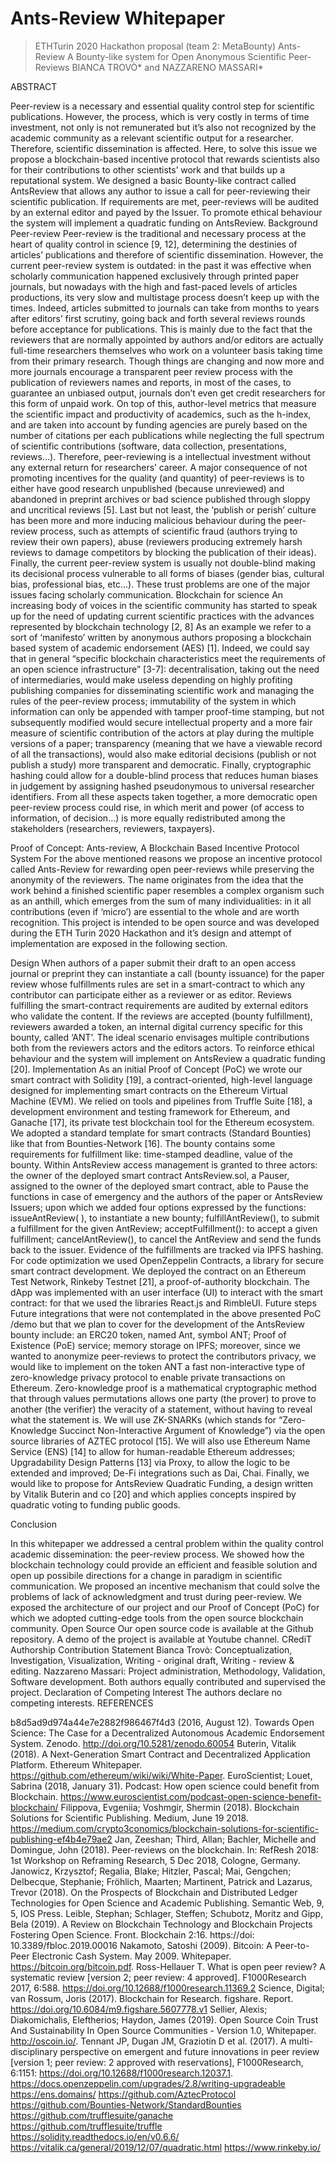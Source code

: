 # Ants-Review Whitepaper

> ETHTurin 2020 Hackathon proposal (team 2: MetaBounty) 
Ants-Review
A Bounty-like system for Open Anonymous Scientific Peer-Reviews
BIANCA TROVÒ* and NAZZARENO MASSARI*

ABSTRACT


Peer-review is a necessary and essential quality control step for scientific publications. However, the process, which is very costly in terms of time investment, not only is not remunerated but it’s also not recognized by the academic community as a relevant scientific output for a researcher. Therefore, scientific dissemination is affected. Here, to solve this issue we propose a blockchain-based incentive protocol that rewards scientists also for their contributions to other scientists’ work and that builds up a reputational system. We designed a basic Bounty-like contract called AntsReview that allows any author to issue a call for peer-reviewing their scientific publication. If requirements are met, peer-reviews will be audited by an external editor and payed by the Issuer. To promote ethical behaviour the system will implement a quadratic funding on AntsReview.
Background
Peer-review
Peer-review is the traditional and necessary process at the heart of quality control in science [9, 12], determining the destinies of articles’ publications and therefore of scientific dissemination. However, the current peer-review system is outdated: in the past it was effective when scholarly communication happened exclusively through printed paper journals, but nowadays with the high and fast-paced levels of articles productions, its very slow and multistage process doesn’t keep up with the times. Indeed, articles submitted to journals can take from months to years after editors’ first scrutiny, going back and forth several reviews rounds before acceptance for publications. This is mainly due to the fact that the reviewers that are normally appointed by authors and/or editors are actually full-time researchers themselves who work on a volunteer basis taking time from their primary research. Though things are changing and now more and more journals encourage a transparent peer review process with the publication of reviewers names and reports, in most of the cases, to guarantee an unbiased output, journals don’t even get credit researchers for this form of unpaid work. On top of this, author-level metrics that measure the scientific impact and productivity of academics, such as the h-index, and are taken into account by funding agencies are purely based on the number of citations per each publications while neglecting the full spectrum of scientific contributions (software, data collection, presentations, reviews…). Therefore, peer-reviewing is a intellectual investment without any external return for researchers’ career. A major consequence of not promoting incentives for the quality (and quantity) of peer-reviews is to either have good research unpublished (because unreviewed) and abandoned in preprint archives or bad science published through sloppy and uncritical reviews [5]. Last but not least, the ‘publish or perish’ culture has been more and more inducing malicious behaviour during the peer-review process, such as attempts of scientific fraud (authors trying to review their own papers), abuse (reviewers producing extremely harsh reviews to damage competitors by blocking the publication of their ideas). Finally, the current peer-review system is usually not double-blind making its decisional process vulnerable to all forms of biases (gender bias, cultural bias, professional bias, etc...). These trust problems are one of the major issues facing scholarly communication.
Blockchain for science
An increasing body of voices in the scientific community has started to speak up for the need of updating current scientific practices with the advances represented by blockchain technology [2, 8] As an example we refer to a sort of ‘manifesto’ written by anonymous authors proposing a blockchain based system of academic endorsement (AES) [1]. Indeed, we could say that in general “specific blockchain characteristics meet the requirements of an open science infrastructure” [3-7]: decentralisation, taking out the need of intermediaries, would make useless depending on highly profiting publishing companies for disseminating scientific work and managing the rules of the peer-review process; immutability of the system in which information can only be appended with tamper proof-time stamping,  but not subsequently modified would secure intellectual property and a more fair measure of scientific contribution of the actors at play during the multiple versions of a paper; transparency (meaning that we have a viewable record of all the transactions), would also make editorial decisions (publish or not publish a study) more transparent and democratic. Finally, cryptographic hashing could allow for a double-blind process that reduces human biases in judgement by assigning hashed pseudonymous to universal researcher identifiers. From all these aspects taken together, a more democratic open peer-review  process could rise, in which merit and power (of access to information, of decision…) is more equally redistributed among the stakeholders (researchers, reviewers, taxpayers). 

Proof of Concept: Ants-review, A Blockchain Based Incentive Protocol System
For the above mentioned reasons we propose an incentive protocol called Ants-Review for rewarding open peer-reviews while preserving the anonymity of the reviewers. The name originates from the idea that the work behind a finished scientific paper resembles a complex organism such as an anthill, which emerges from the sum of many individualities: in it all contributions (even if ‘micro’) are essential to the whole and are worth recognition.
This project is intended to be open source and was developed during the ETH Turin 2020 Hackathon and it’s design and attempt of implementation are exposed in the following section. 


Design
When authors of a paper submit their draft to an open access journal or preprint they can instantiate a call (bounty issuance) for the paper review whose fulfillments rules are set in a smart-contract to which any contributor can participate either as a reviewer or as editor. Reviews fulfilling the smart-contract requirements are audited by external editors who validate the content. If the reviews are accepted (bounty fulfillment), reviewers awarded a token, an internal digital currency specific for this bounty, called ‘ANT’. The ideal scenario envisages multiple contributions both from the reviewers actors and the editors actors. To reinforce ethical behaviour and the system will implement on AntsReview a quadratic funding [20].
Implementation
As an initial Proof of Concept (PoC) we wrote our smart contract with Solidity [19], a contract-oriented, high-level language designed for implementing smart contracts on the Ethereum Virtual Machine (EVM). We relied on tools and pipelines from Truffle Suite [18], a development environment and testing framework for Ethereum, and Ganache [17], its private test blockchain tool for the Ethereum ecosystem.
We adopted a standard template for smart contracts (Standard Bounties) like that from Bounties-Network [16]. The bounty contains some requirements for fulfillment like: time-stamped deadline, value of the bounty. Within AntsReview access management is granted to three actors: the owner of the deployed smart contract AntsReview.sol, a Pauser, assigned to the owner of the deployed smart contract, able to Pause the functions in case of emergency and the authors of the paper or AntsReview Issuers;   upon which we added four options expressed by the functions: issueAntReview( ), to instantiate a new bounty; fulfillAntReview(), to submit a fulfillment for the given AntReview; acceptFulfillment(): to accept a given fulfillment; cancelAntReview(), to cancel the AntReview and send the funds back to the issuer. Evidence of the fulfillments are tracked via  IPFS hashing.
For code optimization we used OpenZeppelin Contracts, a library for secure smart contract development. We deployed the contract on an Ethereum Test Network, Rinkeby Testnet [21], a proof-of-authority blockchain.
The dApp was implemented with an user interface (UI) to interact with the smart contract: for that we used the libraries React.js and RimbleUI.
Future steps
Future integrations that were not contemplated in the above presented PoC /demo but that we plan to cover for the development of the AntsReview bounty include: an ERC20 token, named Ant,  symbol ANT; Proof of Existence (PoE) service; memory storage on IPFS; moreover, since we wanted to anonymize peer-reviews to protect the contributors privacy, we would like to implement on the token ANT a fast non-interactive type of zero-knowledge privacy protocol to enable private transactions on Ethereum. Zero-knowledge proof is a mathematical cryptographic method that through values permutations allows one party (the prover) to prove to another (the verifier) the veracity of a statement, without having to reveal what the statement is. We will use ZK-SNARKs (which stands for “Zero-Knowledge Succinct Non-Interactive Argument of Knowledge”) via the open source libraries of AZTEC protocol [15]. We will also use Ethereum Name Service (ENS) [14] to allow for human-readable Ethereum addresses; Upgradability Design Patterns [13] via Proxy, to allow the logic to be extended and improved; De-Fi integrations such as Dai, Chai. Finally, we would like to propose for AntsReview Quadratic Funding, a design written by Vitalik Buterin and co [20] and which applies concepts inspired by quadratic voting to funding public goods. 



Conclusion

In this whitepaper we addressed a central problem within the quality control academic dissemination: the peer-review process. We showed how the blockchain technology could provide an efficient and feasible solution and open up possibile directions for a change in paradigm in scientific communication. We proposed an incentive mechanism that could solve the problems of lack of acknowledgment and trust during peer-review. We exposed the architecture of our project and our Proof of Concept (PoC) for which we adopted cutting-edge tools from the open source blockchain community.
Open Source
Our open source code is available at the Github repository. A demo of the project is available at Youtube channel.
CRediT Authorship Contribution Statement
Bianca Trovò: Conceptualization, Investigation, Visualization, Writing - original draft, Writing - review & editing. Nazzareno Massari: Project administration, Methodology, Validation, Software development. Both authors equally contributed and supervised the project.
Declaration of Competing Interest
The authors declare no competing interests.
REFERENCES


b8d5ad9d974a44e7e2882f986467f4d3 (2016, August 12). Towards Open Science: The Case for a Decentralized Autonomous Academic Endorsement System. Zenodo. http://doi.org/10.5281/zenodo.60054
Buterin, Vitalik (2018). A Next-Generation Smart Contract and Decentralized Application Platform. Ethereum Whitepaper. https://github.com/ethereum/wiki/wiki/White-Paper.
EuroScientist; Louet, Sabrina (2018, January 31). Podcast: How open science could benefit from Blockchain. https://www.euroscientist.com/podcast-open-science-benefit-blockchain/
Filippova, Evgeniia; Voshmgir, Shermin (2018). Blockchain Solutions for Scientific Publishing. Medium, June 19 2018. https://medium.com/crypto3conomics/blockchain-solutions-for-scientific-publishing-ef4b4e79ae2
Jan, Zeeshan; Third, Allan; Bachler, Michelle and Domingue, John (2018). Peer-reviews on the blockchain. In: RefResh 2018: 1st Workshop on Reframing Research, 5 Dec 2018, Cologne, Germany.
Janowicz, Krzysztof; Regalia, Blake; Hitzler, Pascal; Mai, Gengchen; Delbecque, Stephanie; Fröhlich, Maarten; Martinent, Patrick and Lazarus, Trevor (2018).  On the Prospects of Blockchain and Distributed Ledger Technologies for Open Science and Academic Publishing. Semantic Web, 9, 5, IOS Press.
Leible, Stephan; Schlager, Steffen; Schubotz, Moritz and Gipp, Bela (2019). A Review on Blockchain Technology and Blockchain Projects Fostering Open Science. Front. Blockchain 2:16. https://doi: 10.3389/fbloc.2019.00016
Nakamoto, Satoshi (2009). Bitcoin: A Peer-to-Peer Electronic Cash System. May 2009. Whitepaper. https://bitcoin.org/bitcoin.pdf.
Ross-Hellauer T. What is open peer review? A systematic review [version 2; peer review: 4 approved]. F1000Research 2017, 6:588. https://doi.org/10.12688/f1000research.11369.2
Science, Digital; van Rossum, Joris (2017). Blockchain for Research. figshare. Report. https://doi.org/10.6084/m9.figshare.5607778.v1
Sellier, Alexis; Diakomichalis, Eleftherios; Haydon, James (2019). Open Source Coin Trust And Sustainability In Open Source Communities - Version 1.0, Whitepaper. http://oscoin.io/.
Tennant JP, Dugan JM, Graziotin D et al. (2017). A multi-disciplinary perspective on emergent and future innovations in peer review [version 1; peer review: 2 approved with reservations], F1000Research, 6:1151: https://doi.org/10.12688/f1000research.12037.1.
https://docs.openzeppelin.com/upgrades/2.8/writing-upgradeable
https://ens.domains/
https://github.com/AztecProtocol
https://github.com/Bounties-Network/StandardBounties
https://github.com/trufflesuite/ganache
https://github.com/trufflesuite/truffle
https://solidity.readthedocs.io/en/v0.6.6/
https://vitalik.ca/general/2019/12/07/quadratic.html
https://www.rinkeby.io/
